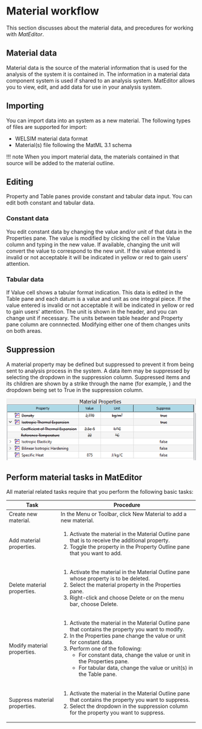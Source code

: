 # Material workflow
This section discusses about the material data, and precedures for working with *MatEditor*.

## Material data
Material data is the source of the material information that is used for the analysis of the system it is contained in. The information in a material data component system is used if shared to an analysis system. MatEditor allows you to view, edit, and add data for use in your analysis system.

## Importing
You can import data into an system as a new material. The following types of files are supported for import:

* WELSIM material data format
* Material(s) file following the MatML 3.1 schema

!!! note
    When you import material data, the materials contained in that source will be added to the material outline.

## Editing
Property and Table panes provide constant and tabular data input. You can edit both constant and tabular data.

### Constant data
You edit constant data by changing the value and/or unit of that data in the Properties pane. The value is modified by clicking the cell in the Value column and typing in the new value. If available, changing the unit will convert the value to correspond to the new unit. If the value entered is invalid or not acceptable it will be indicated in yellow or red to gain users' attention.

### Tabular data
If Value cell shows a tabular format indication. This data is edited in the Table pane and each datum is a value and unit as one integral piece. If the value entered is invalid or not acceptable it will be indicated in yellow or red to gain users' attention. The unit is shown in the header, and you can change unit if necessary. The units between table header and Property pane column are connnected. Modifying either one of them changes units on both areas.


## Suppression
A material property may be defined but suppressed to prevent it from being sent to analysis process in the system. A data item may be suppressed by selecting the dropdown in the suppression column. Suppressed items and its children are shown by a strike through the name (for example,  ) and the dropdown being set to True in the suppression column.

![finite_element_analysis_mateditor_suppression](../img/mateditor/finite_element_analysis_mateditor_suppression.png "MatEditor property suppression")


## Perform material tasks in MatEditor
All material related tasks require that you perform the following basic tasks:

| Task | Procedure | 
| ---- | --------- |
| Create new material. | In the Menu or Toolbar, click New Material to add a new material. |
| Add material properties. | <ol type="1"><li>Activate the material in the Material Outline pane that is to receive the additional property.</li><li>Toggle the property in the Property Outline pane that you want to add.</li></ol> |
| Delete material properties. | <ol type="1"><li>Activate the material in the Material Outline pane whose property is to be deleted.</li><li>Select the material property in the Properties pane.</li><li>Right-click and choose Delete or on the menu bar, choose Delete.</li></ol> |
| Modify material properties. | <ol type="1"><li>Activate the material in the Material Outline pane that contains the property you want to modify.</li><li>In the Properties pane change the value or unit for constant data.</li><li>Perform one of the following: <ul><li>For constant data, change the value or unit in the Properties pane.</li><li>For tabular data, change the value or unit(s) in the Table pane.</li></ul></li></ol> |
| Suppress material properties. | <ol type="1"><li>Activate the material in the Material Outline pane that contains the property you want to suppress.</li><li>Select the dropdown in the suppression column for the property you want to suppress.</li></ol> |


